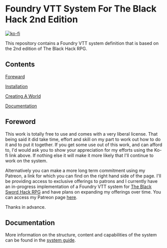 # Foundry VTT System For The Black Hack 2nd Edition

[![ko-fi](https://ko-fi.com/img/githubbutton_sm.svg)](https://ko-fi.com/H2H645D60)

This repository contains a Foundry VTT system definition that is based on the
2nd edition of The Black Hack RPG.

## Contents

[Foreward](#foreword)

[Installation](#installation)

[Creating A World](#creating-a-world)

[Documentation](#documentation)


## Foreword

This work is totally free to use and comes with a very liberal license. That
being said it did take time, effort and skill on my part to work out how to do
it and to put it together. If you get some use out of this work, and can afford
to, I'd would ask you to show your appreciation for my efforts using the Ko-fi
link above. If nothing else it will make it more likely that I'll continue to
work on the system.

Alternatively you can make a more long term commitment using my Patreon, a link
for which you can find on the right hand side of the page. I'll be providing access
to exclusive offerings to patrons and I currently have an in-progress implementation
of a Foundry VTT system for
[The Black Sword Hack RPG](https://www.drivethrurpg.com/product/331118/Black-Sword-Hack)
and have plans on expanding my offerings over time. You can access my Patreon page
[here](https://www.patreon.com/toocrows).

Thanks in advance.

## Documentation

More information on the structure, content and capabilities of the system
can be found in the [system guide](https://app.gitbook.com/s/6yYWYFmQ5xow7KNo94Jo/).


